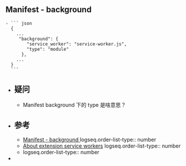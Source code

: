 ## Manifest - background
	- ``` json
	  {
	    ...
	     "background": {
	        "service_worker": "service-worker.js",
	        "type": "module"
	      },
	    ...
	  }
	  ```
- ## 疑问
	- Manifest background 下的 type 是啥意思？
- ## 参考
	- [Manifest - background ](https://developer.chrome.com/docs/extensions/reference/manifest/background)
	  logseq.order-list-type:: number
	- [About extension service workers](https://developer.chrome.com/docs/extensions/develop/concepts/service-workers#manifest)
	  logseq.order-list-type:: number
	- logseq.order-list-type:: number
-